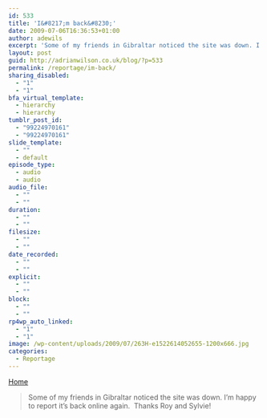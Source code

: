 ```yaml
---
id: 533
title: 'I&#8217;m back&#8230;'
date: 2009-07-06T16:36:53+01:00
author: adewils
excerpt: 'Some of my friends in Gibraltar noticed the site was down. I’m happy to report it’s back online again.  Thanks Roy and Sylvie!'
layout: post
guid: http://adrianwilson.co.uk/blog/?p=533
permalink: /reportage/im-back/
sharing_disabled:
  - "1"
  - "1"
bfa_virtual_template:
  - hierarchy
  - hierarchy
tumblr_post_id:
  - "99224970161"
  - "99224970161"
slide_template:
  - ""
  - default
episode_type:
  - audio
  - audio
audio_file:
  - ""
  - ""
duration:
  - ""
  - ""
filesize:
  - ""
  - ""
date_recorded:
  - ""
  - ""
explicit:
  - ""
  - ""
block:
  - ""
  - ""
rp4wp_auto_linked:
  - "1"
  - "1"
image: /wp-content/uploads/2009/07/263H-e1522614052655-1200x666.jpg
categories:
  - Reportage
---
```

<span><span><a href="https://www.adewils.com/">Home</a></span></p> 

<blockquote>
  <p>
    Some of my friends in Gibraltar noticed the site was down. I&#8217;m happy to report it&#8217;s back online again.  Thanks Roy and Sylvie!
  </p>
</blockquote>